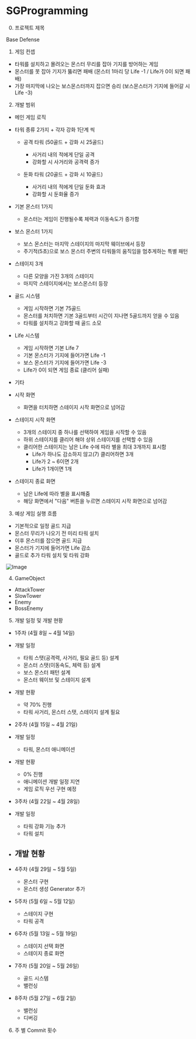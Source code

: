 # SGProgramming

0. 프로젝트 제목

 Base Defense

1. 게임 컨셉

 - 타워를 설치하고 몰려오는 몬스터 무리를 잡아 기지를 방어하는 게임
 - 몬스터를 못 잡아 기지가 뚫리면 패배 (몬스터 1마리 당 Life -1 / Life가 0이 되면 패배)
 - 가장 마지막에 나오는 보스몬스터까지 잡으면 승리 (보스몬스터가 기지에 들어갈 시 Life -3)


2. 개발 범위

 - 메인 게임 로직 

  - 타워 종류 2가지 + 각자 강화 1단계 씩
    - 공격 타워 (50골드 + 강화 시 25골드)
      - 사거리 내의 적에게 단일 공격
      - 강화할 시 사거리와 공격력 증가

    - 둔화 타워 (20골드 + 강화 시 10골드)
      - 사거리 내의 적에게 단일 둔화 효과
      - 강화할 시 둔화율 증가

  - 기본 몬스터 1가지
    - 몬스터는 게임이 진행될수록 체력과 이동속도가 증가함

  - 보스 몬스터 1가지
    - 보스 몬스터는 마지막 스테이지의 마지막 웨이브에서 등장
    - 주기적(5초)으로 보스 몬스터 주변의 타워들의 움직임을 멈추게하는 특별 패턴

  - 스테이지 3개
    - 다른 모양을 가진 3개의 스테이지
    - 마지막 스테이지에서는 보스몬스터 등장

  - 골드 시스템
    - 게임 시작하면 기본 75골드
    - 몬스터를 처치하면 기본 3골드부터 시간이 지나면 5골드까지 얻을 수 있음
    - 타워를 설치하고 강화할 때 골드 소모

  - Life 시스템
    - 게임 시작하면 기본 Life 7
    - 기본 몬스터가 기지에 들어가면 Life -1
    - 보스 몬스터가 기지에 들어가면 Life -3
    - Life가 0이 되면 게임 종료 (클리어 실패)

 - 기타
  - 시작 화면
    - 화면을 터치하면 스테이지 시작 화면으로 넘어감

  - 스테이지 시작 화면
    - 3개의 스테이지 중 하나를 선택하여 게임을 시작할 수 있음
    - 하위 스테이지를 클리어 해야 상위 스테이지를 선택할 수 있음
    - 클리어한 스테이지는 남은 Life 수에 따라 별을 최대 3개까지 표시함
      - Life가 하나도 감소하지 않고(7) 클리어하면 3개
      - Life가 2 ~ 6이면 2개
      - Life가 1개이면 1개

  - 스테이지 종료 화면
    - 남은 Life에 따라 별을 표시해줌
    - 해당 화면에서 "다음" 버튼을 누르면 스테이지 시작 화면으로 넘어감


3. 예상 게임 실행 흐름

 - 기본적으로 일정 골드 지급
 - 몬스터 무리가 나오기 전 미리 타워 설치
 - 이후 몬스터를 잡으면 골드 지급
 - 몬스터가 기지에 들어가면 Life 감소
 - 골드로 추가 타워 설치 및 타워 강화

![Image](https://github.com/user-attachments/assets/0043a510-524d-433e-84f6-cd6e26ea3eca)

4. GameObject

 - AttackTower
 - SlowTower
 - Enemy
 - BossEnemy

5. 개발 일정 및 개발 현황

 - 1주차 (4월 8일 ~ 4월 14일)
  - 개발 일정
    - 타워 스탯(공격력, 사거리, 필요 골드 등) 설계
    - 몬스터 스탯(이동속도, 체력 등) 설계
    - 보스 몬스터 패턴 설계
    - 몬스터 웨이브 및 스테이지 설계

  - 개발 현황
    - 약 70% 진행
    - 타워 사거리, 몬스터 스탯, 스테이지 설계 필요


 - 2주차 (4월 15일 ~ 4월 21일)
  - 개발 일정
    - 타워, 몬스터 애니메이션

  - 개발 현황
    - 0% 진행
    - 애니메이션 개발 일정 지연
    - 게임 로직 우선 구현 예정
   

 - 3주차 (4월 22일 ~ 4월 28일)
  - 개발 일정
    - 타워 강화 기능 추가
    - 타워 설치

  - 개발 현황
    - 


 - 4주차 (4월 29일 ~ 5월 5일)
   - 몬스터 구현
   - 몬스터 생성 Generator 추가
  

 - 5주차 (5월 6일 ~ 5월 12일)
   - 스테이지 구현
   - 타워 공격


 - 6주차 (5월 13일 ~ 5월 19일)
   - 스테이지 선택 화면   
   - 스테이지 종료 화면


 - 7주차 (5월 20일 ~ 5월 26일)
   - 골드 시스템
   - 밸런싱


 - 8주차 (5월 27일 ~ 6월 2일)
   - 밸런싱
   - 디버깅

6. 주 별 Commit 횟수
